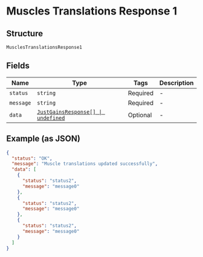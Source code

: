 
# Muscles Translations Response 1

## Structure

`MusclesTranslationsResponse1`

## Fields

| Name | Type | Tags | Description |
|  --- | --- | --- | --- |
| `status` | `string` | Required | - |
| `message` | `string` | Required | - |
| `data` | [`JustGainsResponse[] \| undefined`](../../doc/models/just-gains-response.md) | Optional | - |

## Example (as JSON)

```json
{
  "status": "OK",
  "message": "Muscle translations updated successfully",
  "data": [
    {
      "status": "status2",
      "message": "message0"
    },
    {
      "status": "status2",
      "message": "message0"
    },
    {
      "status": "status2",
      "message": "message0"
    }
  ]
}
```

